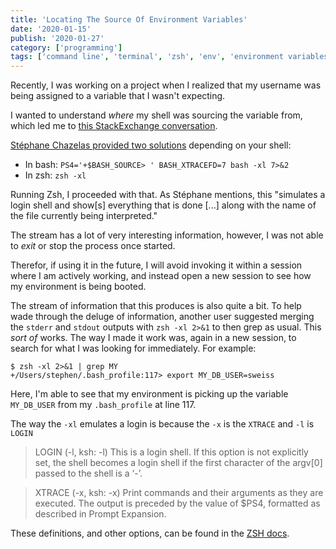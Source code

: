 ```yaml
---
title: 'Locating The Source Of Environment Variables'
date: '2020-01-15'
publish: '2020-01-27'
category: ['programming']
tags: ['command line', 'terminal', 'zsh', 'env', 'environment variables']
---
```


Recently, I was working on a project when I realized that my username was being assigned to a variable that I wasn't expecting.

I wanted to understand _where_ my shell was sourcing the variable from, which led me to [this StackExchange conversation](https://unix.stackexchange.com/questions/813/how-to-determine-where-an-environment-variable-came-from).

[Stéphane Chazelas provided two solutions](https://unix.stackexchange.com/a/154971) depending on your shell:

- In bash: `PS4='+$BASH_SOURCE> ' BASH_XTRACEFD=7 bash -xl 7>&2`
- In zsh: `zsh -xl`

Running Zsh, I proceeded with that. As Stéphane mentions, this "simulates a login shell and show[s] everything that is done [...] along with the name of the file currently being interpreted."

The stream has a lot of very interesting information, however, I was not able to _exit_ or stop the process once started.

Therefor, if using it in the future, I will avoid invoking it within a session where I am actively working, and instead open a new session to see how my environment is being booted.

The stream of information that this produces is also quite a bit. To help wade through the deluge of information, another user suggested merging the `stderr` and `stdout` outputs with `zsh -xl 2>&1` to then grep as usual. This _sort of_ works. The way I made it work was, again in a new session, to search for what I was looking for immediately. For example:

```shell
$ zsh -xl 2>&1 | grep MY
+/Users/stephen/.bash_profile:117> export MY_DB_USER=sweiss
```

Here, I'm able to see that my environment is picking up the variable `MY_DB_USER` from my `.bash_profile` at line 117.

The way the `-xl` emulates a login is because the `-x` is the `XTRACE` and `-l` is `LOGIN`

> LOGIN (-l, ksh: -l)
> This is a login shell. If this option is not explicitly set, the shell becomes a login shell if the first character of the argv[0] passed to the shell is a ‘-’.

> XTRACE (-x, ksh: -x)
> Print commands and their arguments as they are executed. The output is preceded by the value of \$PS4, formatted as described in Prompt Expansion.

These definitions, and other options, can be found in the [ZSH docs](http://zsh.sourceforge.net/Doc/Release/Options.html).
